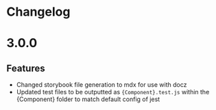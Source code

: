 # Changelog

# 3.0.0

## Features

-   Changed storybook file generation to mdx for use with docz
-   Updated test files to be outputted as `{Component}.test.js` within the {Component} folder to match default config of jest
